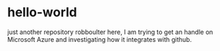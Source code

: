 # hello-world
just another repository
robboulter here, I am trying to get an handle on Microsoft Azure and investigating how it integrates with github.
